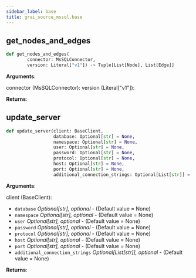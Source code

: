 ```yaml
---
sidebar_label: base
title: grai_source_mssql.base
---
```


## get\_nodes\_and\_edges

```python
def get_nodes_and_edges(
        connector: MsSQLConnector,
        version: Literal["v1"]) -> Tuple[List[Node], List[Edge]]
```

**Arguments**:

  connector (MsSQLConnector):
  version (Literal[&quot;v1&quot;]):


**Returns**:



## update\_server

```python
def update_server(client: BaseClient,
                  database: Optional[str] = None,
                  namespace: Optional[str] = None,
                  user: Optional[str] = None,
                  password: Optional[str] = None,
                  protocol: Optional[str] = None,
                  host: Optional[str] = None,
                  port: Optional[str] = None,
                  additional_connection_strings: Optional[List[str]] = None)
```

**Arguments**:

  client (BaseClient):
- `database` _Optional[str], optional_ - (Default value = None)
- `namespace` _Optional[str], optional_ - (Default value = None)
- `user` _Optional[str], optional_ - (Default value = None)
- `password` _Optional[str], optional_ - (Default value = None)
- `protocol` _Optional[str], optional_ - (Default value = None)
- `host` _Optional[str], optional_ - (Default value = None)
- `port` _Optional[str], optional_ - (Default value = None)
- `additional_connection_strings` _Optional[List[str]], optional_ - (Default value = None)


**Returns**:
